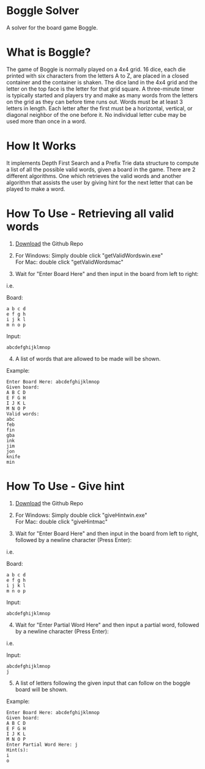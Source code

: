 # Boggle Solver

A solver for the board game Boggle.

# What is Boggle?

The game of Boggle is normally played on a 4x4 grid. 16 dice, each die printed with six characters from the letters A to Z, are placed in a closed container and the container is shaken. The dice land in the 4x4 grid and the letter on the top face is the letter for that grid square. A three-minute timer is typically started and players try and make as many words from the letters on the grid as they can before time runs out. Words must be at least 3 letters in length. Each letter after the first must be a horizontal, vertical, or diagonal neighbor of the one before it. No individual letter cube may be used more than once in a word.

# How It Works
It implements Depth First Search and a Prefix Trie data structure to compute a list of all the possible valid words, given a board in the game. There are 2 different algorithms. One which retrieves the valid words and another algorithm that assists the user by giving hint for the next letter that can be played to make a word.

# How To Use - Retrieving all valid words

1. [Download](https://github.com/taiyo-s/Boggle-Solver) the Github Repo

2. For Windows: Simply double click "getValidWordswin.exe"  
For Mac: double click "getValidWordsmac"

3. Wait for "Enter Board Here" and then input in the board from left to right:

i.e. 

Board:
      
	a b c d      
    e f g h
    i j k l
    m n o p

Input:

	abcdefghijklmnop

4. A list of words that are allowed to be made will be shown.

Example:

    Enter Board Here: abcdefghijklmnop
    Given board:
    A B C D
    E F G H
    I J K L
    M N O P
    Valid words:
    abc
    feb
    fin
    gba
    ink
    jim
    jon
    knife
    min


# How To Use - Give hint

1. [Download](https://github.com/taiyo-s/Boggle-Solver) the Github Repo

2. For Windows: Simply double click "giveHintwin.exe"  
For Mac: double click "giveHintmac"

3. Wait for "Enter Board Here" and then input in the board from left to right, followed by a newline character (Press Enter):

i.e. 

Board:
      
	a b c d      
    e f g h
    i j k l
    m n o p

Input:

	abcdefghijklmnop

4. Wait for "Enter Partial Word Here" and then input a partial word, followed by a newline character (Press Enter):

i.e. 

Input:

    abcdefghijklmnop
	j

5. A list of letters following the given input that can follow on the boggle board will be shown.

Example:

    Enter Board Here: abcdefghijklmnop
    Given board:
    A B C D
    E F G H
    I J K L
    M N O P
    Enter Partial Word Here: j
    Hint(s):
    i
    o
  
